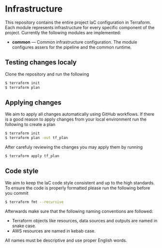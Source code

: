# Infrastructure

This repository contains the entire project IaC configuration in Terraform. Each module
represents infrastructure for every specific component of the project. Currently the following
modules are implemented:

* **common** &mdash; Common infrastructure configuration. The module configures assers for the
  pipeline and the common runtime.

## Testing changes localy

Clone the repository and run the following

```bash
$ terraform init
$ terraform plan
```

## Applying changes

We aim to apply all changes automatically using GitHub workflows. If there is a good reason
to apply changes from your local environment run the following to create a plan

```bash
$ terraform init
$ terraform plan -out tf_plan
```

After carefuly reviewing the changes you may apply them by running

```bash
$ terraform apply tf_plan
```

## Code style

We aim to keep the IaC code style consistent and up to the high standards. To ensure the code
is properly formatted please run the following before you commit

```bash
$ terraform fmt --recursive
```

Afterwards make sure that the following naming conventions are followed:

* Terraform objects like resources, data sources and outputs are named in snake case.
* AWS resources are named in kebab case.

All names must be descriptive and use proper English words.
